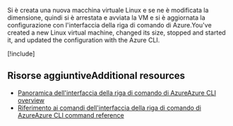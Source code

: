 <span data-ttu-id="3f54d-101">Si è creata una nuova macchina virtuale Linux e se ne è modificata la dimensione, quindi si è arrestata e avviata la VM e si è aggiornata la configurazione con l'interfaccia della riga di comando di Azure.</span><span class="sxs-lookup"><span data-stu-id="3f54d-101">You've created a new Linux virtual machine, changed its size, stopped and started it, and updated the configuration with the Azure CLI.</span></span>

<!-- Cleanup sandbox -->
[!include[](../../../includes/azure-sandbox-cleanup.md)]

## <a name="additional-resources"></a><span data-ttu-id="3f54d-102">Risorse aggiuntive</span><span class="sxs-lookup"><span data-stu-id="3f54d-102">Additional resources</span></span>

- [<span data-ttu-id="3f54d-103">Panoramica dell'interfaccia della riga di comando di Azure</span><span class="sxs-lookup"><span data-stu-id="3f54d-103">Azure CLI overview</span></span>](https://docs.microsoft.com/cli/azure/?view=azure-cli-latest)
- [<span data-ttu-id="3f54d-104">Riferimento ai comandi dell'interfaccia della riga di comando di Azure</span><span class="sxs-lookup"><span data-stu-id="3f54d-104">Azure CLI command reference</span></span>](https://docs.microsoft.com/cli/azure/reference-index?view=azure-cli-latest)
